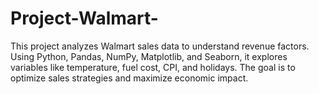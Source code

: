 # Project-Walmart-
This project analyzes Walmart sales data to understand revenue factors. Using Python, Pandas, NumPy, Matplotlib, and Seaborn, it explores variables like temperature, fuel cost, CPI, and holidays. The goal is to optimize sales strategies and maximize economic impact.
